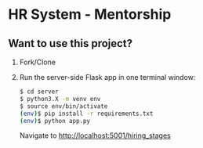 # HR System - Mentorship

## Want to use this project?

1. Fork/Clone

1. Run the server-side Flask app in one terminal window:

    ```sh
    $ cd server
    $ python3.X -m venv env
    $ source env/bin/activate
    (env)$ pip install -r requirements.txt
    (env)$ python app.py
    ```

    Navigate to [http://localhost:5001/hiring_stages](http://localhost:5000)
